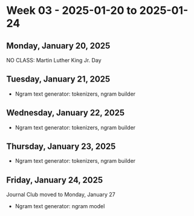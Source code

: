# Week 03 - 2025-01-20 to 2025-01-24

## Monday, January 20, 2025

NO CLASS: Martin Luther King Jr. Day

## Tuesday, January 21, 2025

- Ngram text generator: tokenizers, ngram builder

## Wednesday, January 22, 2025

- Ngram text generator: tokenizers, ngram builder

## Thursday, January 23, 2025

- Ngram text generator: tokenizers, ngram builder

## Friday, January 24, 2025

Journal Club moved to Monday, January 27

- Ngram text generator: ngram model
